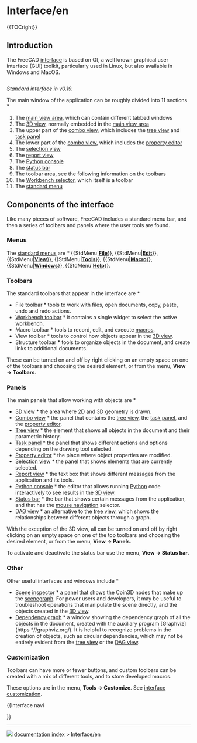 # Interface/en
{{TOCright}}

## Introduction

The FreeCAD [interface](interface.md) is based on Qt, a well known graphical user interface (GUI) toolkit, particularly used in Linux, but also available in Windows and MacOS.

<img alt="" src=images/FreeCAD_interface_base_divisions.svg  style="width   *1024px;">



*Standard interface in v0.19.*

The main window of the application can be roughly divided into 11 sections   *

1.  The [main view area](main_view_area.md), which can contain different tabbed windows
2.  The [3D view](3D_view.md), normally embedded in the [main view area](main_view_area.md)
3.  The upper part of the [combo view](combo_view.md), which includes the [tree view](tree_view.md) and [task panel](task_panel.md)
4.  The lower part of the [combo view](combo_view.md), which includes the [property editor](property_editor.md)
5.  The [selection view](selection_view.md)
6.  The [report view](report_view.md)
7.  The [Python console](Python_console.md)
8.  The [status bar](status_bar.md)
9.  The toolbar area, see the following information on the toolbars
10. The [Workbench selector](Std_Workbench.md), which itself is a toolbar
11. The [standard menu](Standard_Menu.md)

## Components of the interface 

Like many pieces of software, FreeCAD includes a standard menu bar, and then a series of toolbars and panels where the user tools are found.

### Menus

The [standard menus](Standard_Menu.md) are   * {{StdMenu|[**File**](Std_File_Menu.md)}}, {{StdMenu|[**Edit**](Std_Edit_Menu.md)}}, {{StdMenu|[**View**](Std_View_Menu.md)}}, {{StdMenu|[**Tools**](Std_Tools_Menu.md)}}, {{StdMenu|[**Macro**](Std_Macro_Menu.md)}}, {{StdMenu|[**Windows**](Std_Windows_Menu.md)}}, {{StdMenu|[**Help**](Std_Help_Menu.md)}}.

### Toolbars

The standard toolbars that appear in the interface are   *

-   File toolbar   * tools to work with files, open documents, copy, paste, undo and redo actions.
-   [Workbench toolbar](Std_Workbench.md)   * it contains a single widget to select the active [workbench](workbenches.md).
-   Macro toolbar   * tools to record, edit, and execute [macros](macros.md).
-   View toolbar   * tools to control how objects appear in the [3D view](3D_view.md).
-   Structure toolbar   * tools to organize objects in the document, and create links to additional documents.

These can be turned on and off by right clicking on an empty space on one of the toolbars and choosing the desired element, or from the menu, **View → Toolbars**.

### Panels

The main panels that allow working with objects are   *

-   [3D view](3D_view.md)   * the area where 2D and 3D geometry is drawn.
-   [Combo view](Combo_view.md)   * the panel that contains the [tree view](tree_view.md), the [task panel](task_panel.md), and the [property editor](property_editor.md).
-   [Tree view](Tree_view.md)   * the element that shows all objects in the document and their parametric history.
-   [Task panel](Task_panel.md)   * the panel that shows different actions and options depending on the drawing tool selected.
-   [Property editor](Property_editor.md)   * the place where object properties are modified.
-   [Selection view](Selection_view.md)   * the panel that shows elements that are currently selected.
-   [Report view](Report_view.md)   * the text box that shows different messages from the application and its tools.
-   [Python console](Python_console.md)   * the editor that allows running [Python](Python.md) code interactively to see results in the [3D view](3D_view.md).
-   [Status bar](Status_bar.md)   * the bar that shows certain messages from the application, and that has the [mouse navigation](Mouse_navigation.md) selector.
-   [DAG view](DAG_view.md)   * an alternative to the [tree view](tree_view.md), which shows the relationships between different objects through a graph.

With the exception of the 3D view, all can be turned on and off by right clicking on an empty space on one of the top toolbars and choosing the desired element, or from the menu, **View → Panels**.

To activate and deactivate the status bar use the menu, **View → Status bar**.

### Other

Other useful interfaces and windows include   *

-   [Scene inspector](Std_SceneInspector.md)   * a panel that shows the Coin3D nodes that make up the [scenegraph](Scenegraph.md). For power users and developers, it may be useful to troubleshoot operations that manipulate the scene directly, and the objects created in the [3D view](3D_view.md).
-   [Dependency graph](Std_DependencyGraph.md)   * a window showing the dependency graph of all the objects in the document, created with the auxiliary program [Graphviz](https   *//graphviz.org/). It is helpful to recognize problems in the creation of objects, such as circular dependencies, which may not be entirely evident from the [tree view](Tree_view.md) or the [DAG view](DAG_view.md).

### Customization

Toolbars can have more or fewer buttons, and custom toolbars can be created with a mix of different tools, and to store developed macros.

These options are in the menu, **Tools → Customize**. See [interface customization](Interface_Customization.md).


{{Interface navi

}}



---
![](images/Right_arrow.png) [documentation index](../README.md) > Interface/en
